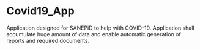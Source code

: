 # Covid19_App
Application designed for SANEPiD to help with COVID-19. Application shall accumulate huge amount of data and enable automatic generation of reports and required documents.
